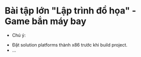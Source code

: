 # Bài tập lớn "Lập trình đồ họa" - Game bắn máy bay
* Chú ý:
- Đặt solution platforms thành x86 trước khi build project.
- ...